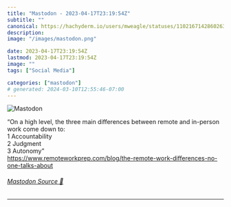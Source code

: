 ```yaml
---
title: "Mastodon - 2023-04-17T23:19:54Z"
subtitle: ""
canonical: https://hachyderm.io/users/mweagle/statuses/110216714286026304
description:
image: "/images/mastodon.png"

date: 2023-04-17T23:19:54Z
lastmod: 2023-04-17T23:19:54Z
image: ""
tags: ["Social Media"]

categories: ["mastodon"]
# generated: 2024-03-10T12:55:46-07:00
---
```

![Mastodon](/images/mastodon.png)

<p>“On a high level, the three main differences between remote and in-person work come down to:<br />	1	Accountability<br />	2	Judgment<br />	3	Autonomy”<br /><a href="https://www.remoteworkprep.com/blog/the-remote-work-differences-no-one-talks-about" target="_blank" rel="nofollow noopener noreferrer" translate="no"><span class="invisible">https://www.</span><span class="ellipsis">remoteworkprep.com/blog/the-re</span><span class="invisible">mote-work-differences-no-one-talks-about</span></a></p>


###### [Mastodon Source 🐘](https://hachyderm.io/@mweagle/110216714286026304)

___
